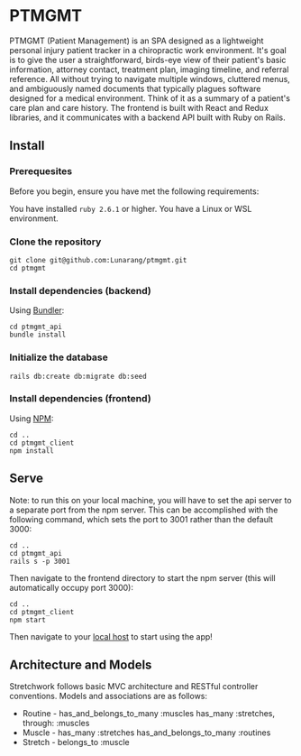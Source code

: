 # PTMGMT

PTMGMT (Patient Management) is an SPA designed as a lightweight personal injury patient tracker in a chiropractic work environment. It's goal is to give the user a straightforward, birds-eye view of their patient's basic information, attorney contact, treatment plan, imaging timeline, and referral reference. All without trying to navigate multiple windows, cluttered menus, and ambiguously named documents that typically plagues software designed for a medical environment. Think of it as a summary of a patient's care plan and care history. The frontend is built with React and Redux libraries, and it communicates with a backend API built with Ruby on Rails.

## Install

### Prerequesites
Before you begin, ensure you have met the following requirements:

You have installed `ruby 2.6.1` or higher.
You have a Linux or WSL environment.

### Clone the repository

```shell
git clone git@github.com:Lunarang/ptmgmt.git
cd ptmgmt
```

### Install dependencies (backend)

Using [Bundler](https://github.com/bundler/bundler):

```shell
cd ptmgmt_api
bundle install
```

### Initialize the database

```shell
rails db:create db:migrate db:seed
```

### Install dependencies (frontend)

Using [NPM](https://github.com/npm):

```shell
cd ..
cd ptmgmt_client
npm install
```

## Serve

Note: to run this on your local machine, you will have to set the api server to a separate port from the npm server.
This can be accomplished with the following command, which sets the port to 3001 rather than the default 3000:

```shell
cd ..
cd ptmgmt_api
rails s -p 3001
```

Then navigate to the frontend directory to start the npm server (this will automatically occupy port 3000):

```shell
cd ..
cd ptmgmt_client
npm start
```

Then navigate to your [local host](http://localhost:3000/) to start using the app!

## Architecture and Models

Stretchwork follows basic MVC architecture and RESTful controller conventions.
Models and associations are as follows:

* Routine - has_and_belongs_to_many :muscles
    has_many :stretches, through: :muscles
* Muscle - has_many :stretches
    has_and_belongs_to_many :routines
* Stretch - belongs_to :muscle
